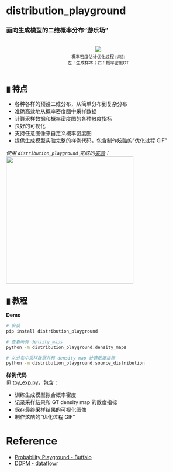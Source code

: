 # distribution_playground
### **面向生成模型的二维概率分布“游乐场”**


<br>
<div align="center">
  <a target="_blank" href="https://discrete-distribution-networks.github.io/2d-density-estimation-gif-with-10000-nodes-ddn.html">
    <img src="https://discrete-distribution-networks.github.io/img/frames_bin100_k2000_itern1800_batch40_framen96_2d-density-estimation-DDN.gif" style="height:">
  </a>
  <small><br>概率密度估计优化过程 <a target="_blank" href="https://discrete-distribution-networks.github.io/2d-density-estimation-gif-with-10000-nodes-ddn.html"><small>[详情]</small></a><br>左：生成样本；右：概率密度GT</small>
</div>
<br>

## ▮ 特点
- 各种各样的预设二维分布，从简单分布到复杂分布
- 准确高效地从概率密度图中采样数据
- 计算采样数据和概率密度图的各种散度指标
- 良好的可视化
- 支持任意图像来自定义概率密度图
- 提供生成模型实验完整的样例代码，包含制作炫酷的“优化过程 GIF”

*使用 `distribution_playground` 完成的[实验](https://discrete-distribution-networks.github.io/)：*  
<img src="https://discrete-distribution-networks.github.io/img/2d-density.png" style="width:348px">
  
## ▮ 教程
**Demo**
```bash
# 安装
pip install distribution_playground

# 查看所有 density_maps
python -m distribution_playground.density_maps

# 从分布中采样数据并和 density map 计算散度指标
python -m distribution_playground.source_distribution
```

**样例代码**  
见 [toy_exp.py](https://github.com/DIYer22/sddn/blob/master/toy_exp.py)，包含：
- 训练生成模型拟合概率密度
- 记录采样结果和 GT density map 的散度指标
- 保存最终采样结果的可视化图像
- 制作炫酷的“优化过程 GIF”

# Reference
- [Probability Playground - Buffalo](https://www.acsu.buffalo.edu/~adamcunn/probability/normal.html)
- [DDPM - dataflowr](https://github.com/dataflowr/notebooks/tree/master/Module18)
